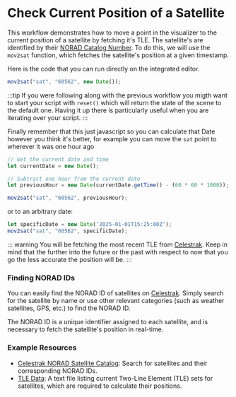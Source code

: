 # Check Current Position of a Satellite

This workflow demonstrates how to move a point in the visualizer to the current
position of a satellite by fetching it's TLE. The satellite's are identified by
their [NORAD Catalog
Number](https://en.wikipedia.org/wiki/Satellite_Catalog_Number). To do this, we
will use the `mov2sat` function, which fetches the satellite's position at a
given timestamp.

Here is the code that you can run directly on the integrated editor.

```javascript
mov2sat("sat", "60562", new Date());
```

:::tip
If you were following along with the previous workflow you migth want to start
your script with `reset()` which will return the state of the scene to the
default one.  Having it up there is particularly useful when you are iterating
over your script.
:::

Finally remember that this just javascript so you can calculate that Date however
you think it's better, for example you can move the `sat` point to wherever it
was one hour ago

```javascript
// Get the current date and time
let currentDate = new Date();

// Subtract one hour from the current date
let previousHour = new Date(currentDate.getTime() - (60 * 60 * 1000));  // Subtracting 1 hour

mov2sat("sat", "60562", previousHour);
```

or to an arbitrary date:

```javascript
let specificDate = new Date('2025-01-01T15:25:00Z');
mov2sat("sat", "60562", specificDate);
```

::: warning
You will be fetching the most recent TLE from
[Celestrak](https://www.celestrak.com). Keep in mind that the further into the
future or the past with respect to now that you go the less accurate the
position will be.
:::

### Finding NORAD IDs

You can easily find the NORAD ID  of satellites on
[Celestrak](https://www.celestrak.com/NORAD/elements/). Simply search for the
satellite by name or use other relevant categories (such as weather satellites,
GPS, etc.) to find the NORAD ID.

The NORAD ID is a unique identifier assigned to each satellite, and is
necessary to fetch the satellite's position in real-time.

### Example Resources

- [Celestrak NORAD Satellite
Catalog](https://www.celestrak.com/NORAD/elements/): Search for satellites and
their corresponding NORAD IDs.
- [TLE Data](https://www.celestrak.com/NORAD/elements/stations.txt): A text
file listing current Two-Line Element (TLE) sets for satellites, which are
required to calculate their positions.

